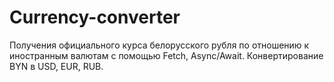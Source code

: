 # Currency-converter
Получения официального курса белорусского рубля по отношению к иностранным валютам с помощью Fetch, Async/Await. 
Конвертирование BYN в USD, EUR, RUB.
